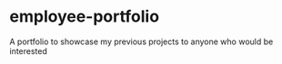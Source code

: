 # employee-portfolio
A portfolio to showcase my previous projects to anyone who would be interested
